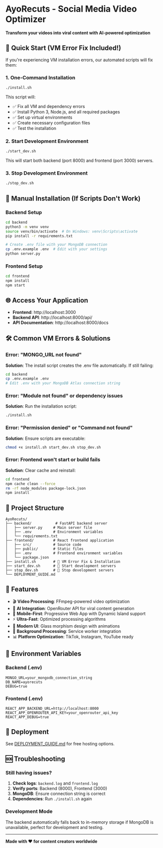 # AyoRecuts - Social Media Video Optimizer

**Transform your videos into viral content with AI-powered optimization**

## 🚀 Quick Start (VM Error Fix Included!)

If you're experiencing VM installation errors, our automated scripts will fix them:

### 1. One-Command Installation
```bash
./install.sh
```
This script will:
- ✅ Fix all VM and dependency errors
- ✅ Install Python 3, Node.js, and all required packages
- ✅ Set up virtual environments
- ✅ Create necessary configuration files
- ✅ Test the installation

### 2. Start Development Environment
```bash
./start_dev.sh
```
This will start both backend (port 8000) and frontend (port 3000) servers.

### 3. Stop Development Environment
```bash
./stop_dev.sh
```

## 🔧 Manual Installation (If Scripts Don't Work)

### Backend Setup
```bash
cd backend
python3 -m venv venv
source venv/bin/activate  # On Windows: venv\Scripts\activate
pip install -r requirements.txt

# Create .env file with your MongoDB connection
cp .env.example .env  # Edit with your settings
python server.py
```

### Frontend Setup
```bash
cd frontend
npm install
npm start
```

## 🌐 Access Your Application
- **Frontend**: http://localhost:3000
- **Backend API**: http://localhost:8000/api/
- **API Documentation**: http://localhost:8000/docs

## 🛠️ Common VM Errors & Solutions

### Error: "MONGO_URL not found"
**Solution**: The install script creates the .env file automatically. If still failing:
```bash
cd backend
cp .env.example .env
# Edit .env with your MongoDB Atlas connection string
```

### Error: "Module not found" or dependency issues
**Solution**: Run the installation script:
```bash
./install.sh
```

### Error: "Permission denied" or "Command not found"
**Solution**: Ensure scripts are executable:
```bash
chmod +x install.sh start_dev.sh stop_dev.sh
```

### Error: Frontend won't start or build fails
**Solution**: Clear cache and reinstall:
```bash
cd frontend
npm cache clean --force
rm -rf node_modules package-lock.json
npm install
```

## 📁 Project Structure
```
AyoRecuts/
├── backend/           # FastAPI backend server
│   ├── server.py     # Main server file
│   ├── .env          # Environment variables
│   └── requirements.txt
├── frontend/         # React frontend application
│   ├── src/          # Source code
│   ├── public/       # Static files
│   ├── .env          # Frontend environment variables
│   └── package.json
├── install.sh        # 🔧 VM Error Fix & Installation
├── start_dev.sh      # 🚀 Start development servers
├── stop_dev.sh       # 🛑 Stop development servers
└── DEPLOYMENT_GUIDE.md
```

## 🎯 Features
- 🎬 **Video Processing**: FFmpeg-powered video optimization
- 🤖 **AI Integration**: OpenRouter API for viral content generation
- 📱 **Mobile-First**: Progressive Web App with Dynamic Island support
- ⚡ **Ultra-Fast**: Optimized processing algorithms
- 🎨 **Modern UI**: Glass morphism design with animations
- 🔄 **Background Processing**: Service worker integration
- 📊 **Platform Optimization**: TikTok, Instagram, YouTube ready

## 🔗 Environment Variables

### Backend (.env)
```env
MONGO_URL=your_mongodb_connection_string
DB_NAME=ayorecuts
DEBUG=true
```

### Frontend (.env)
```env
REACT_APP_BACKEND_URL=http://localhost:8000
REACT_APP_OPENROUTER_API_KEY=your_openrouter_api_key
REACT_APP_DEBUG=true
```

## 🚀 Deployment
See [DEPLOYMENT_GUIDE.md](DEPLOYMENT_GUIDE.md) for free hosting options.

## 🆘 Troubleshooting

### Still having issues?
1. **Check logs**: `backend.log` and `frontend.log`
2. **Verify ports**: Backend (8000), Frontend (3000)
3. **MongoDB**: Ensure connection string is correct
4. **Dependencies**: Run `./install.sh` again

### Development Mode
The backend automatically falls back to in-memory storage if MongoDB is unavailable, perfect for development and testing.

---

**Made with ❤️ for content creators worldwide**